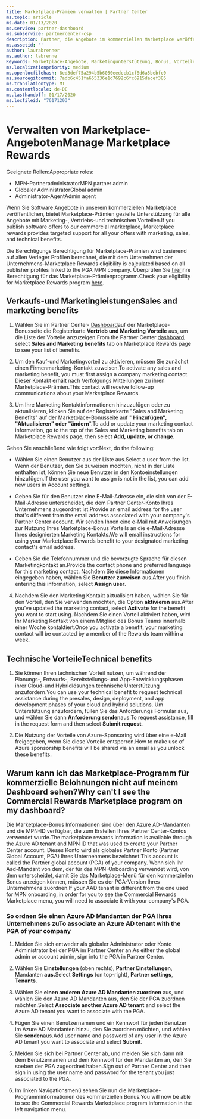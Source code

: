 ```yaml
---
title: Marketplace-Prämien verwalten | Partner Center
ms.topic: article
ms.date: 01/13/2020
ms.service: partner-dashboard
ms.subservice: partnercenter-csp
description: Partner, die Angebote im kommerziellen Marketplace veröffentlichen, können sich auf Vorteile stützen, die Marketingunterstützung bieten.
ms.assetid: ''
author: laurabrenner
ms.author: labrenne
Keywords: Marketplace-Angebote, Marketingunterstützung, Bonus, Vorteile des Herausgebers
ms.localizationpriority: medium
ms.openlocfilehash: 8ed3def75a294b5b6050eedccb1cf8d6a5bebfc0
ms.sourcegitcommit: 7adb6c451fa655336e1d7692c6fc6915dacef385
ms.translationtype: MT
ms.contentlocale: de-DE
ms.lasthandoff: 01/17/2020
ms.locfileid: "76171203"
---
```

# <a name="manage-marketplace-rewards"></a><span data-ttu-id="9fdfa-104">Verwalten von Marketplace-Angeboten</span><span class="sxs-lookup"><span data-stu-id="9fdfa-104">Manage Marketplace Rewards</span></span>

<span data-ttu-id="9fdfa-105">Geeignete Rollen:</span><span class="sxs-lookup"><span data-stu-id="9fdfa-105">Appropriate roles:</span></span>

- <span data-ttu-id="9fdfa-106">MPN-Partneradministrator</span><span class="sxs-lookup"><span data-stu-id="9fdfa-106">MPN partner admin</span></span>
- <span data-ttu-id="9fdfa-107">Globaler Administrator</span><span class="sxs-lookup"><span data-stu-id="9fdfa-107">Global admin</span></span>
- <span data-ttu-id="9fdfa-108">Administrator-Agent</span><span class="sxs-lookup"><span data-stu-id="9fdfa-108">Admin agent</span></span>

<span data-ttu-id="9fdfa-109">Wenn Sie Software Angebote in unserem kommerziellen Marketplace veröffentlichen, bietet Marketplace-Prämien gezielte Unterstützung für alle Angebote mit Marketing-, Vertriebs-und technischen Vorteilen.</span><span class="sxs-lookup"><span data-stu-id="9fdfa-109">If you  publish software offers to our commercial marketplace, Marketplace rewards provides targeted support for all your offers with marketing, sales, and technical benefits.</span></span> 

<span data-ttu-id="9fdfa-110">Die Berechtigungs Berechtigung für Marketplace-Prämien wird basierend auf allen Verleger Profilen berechnet, die mit dem Unternehmen der Unternehmens-</span><span class="sxs-lookup"><span data-stu-id="9fdfa-110">Marketplace Rewards eligibility is calculated based on all publisher profiles linked to the PGA MPN company.</span></span> <span data-ttu-id="9fdfa-111">Überprüfen Sie [hier](https://partner.microsoft.com/dashboard/mpn/program/commercialmarketplace)ihre Berechtigung für das Marketplace-Prämienprogramm.</span><span class="sxs-lookup"><span data-stu-id="9fdfa-111">Check your eligibility for Marketplace Rewards program [here](https://partner.microsoft.com/dashboard/mpn/program/commercialmarketplace).</span></span> 


## <a name="sales-and-marketing-benefits"></a><span data-ttu-id="9fdfa-112">Verkaufs-und Marketingleistungen</span><span class="sxs-lookup"><span data-stu-id="9fdfa-112">Sales and marketing benefits</span></span>

1. <span data-ttu-id="9fdfa-113">Wählen Sie im Partner Center- [Dashboard](https://partner.microsoft.com/dashboard)auf der Marketplace-Bonusseite die Registerkarte **Vertrieb und Marketing Vorteile** aus, um die Liste der Vorteile anzuzeigen.</span><span class="sxs-lookup"><span data-stu-id="9fdfa-113">From the Partner Center [dashboard](https://partner.microsoft.com/dashboard), select **Sales and Marketing benefits** tab on Marketplace Rewards page to see your list of benefits.</span></span> 

2. <span data-ttu-id="9fdfa-114">Um den Kauf-und Marketingvorteil zu aktivieren, müssen Sie zunächst einen Firmenmarketing-Kontakt zuweisen.</span><span class="sxs-lookup"><span data-stu-id="9fdfa-114">To activate any sales and marketing benefit, you must first assign a company marketing contact.</span></span> <span data-ttu-id="9fdfa-115">Dieser Kontakt erhält nach Verfolgungs Mitteilungen zu ihren Marketplace-Prämien.</span><span class="sxs-lookup"><span data-stu-id="9fdfa-115">This contact will receive follow-up communications about your Marketplace Rewards.</span></span>

3. <span data-ttu-id="9fdfa-116">Um Ihre Marketing Kontaktinformationen hinzuzufügen oder zu aktualisieren, klicken Sie auf der Registerkarte "Sales and Marketing Benefits" auf der Marketplace-Bonusseite auf " **Hinzufügen", "Aktualisieren" oder "ändern**".</span><span class="sxs-lookup"><span data-stu-id="9fdfa-116">To add or update your marketing contact information, go to the top of the Sales and Marketing benefits tab on Marketplace Rewards page, then select **Add, update, or change**.</span></span> 

<span data-ttu-id="9fdfa-117">Gehen Sie anschließend wie folgt vor:</span><span class="sxs-lookup"><span data-stu-id="9fdfa-117">Next, do the following:</span></span>

  - <span data-ttu-id="9fdfa-118">Wählen Sie einen Benutzer aus der Liste aus.</span><span class="sxs-lookup"><span data-stu-id="9fdfa-118">Select a user from the list.</span></span> <span data-ttu-id="9fdfa-119">Wenn der Benutzer, den Sie zuweisen möchten, nicht in der Liste enthalten ist, können Sie neue Benutzer in den Kontoeinstellungen hinzufügen.</span><span class="sxs-lookup"><span data-stu-id="9fdfa-119">If the user you want to assign is not in the list, you can add new users in Account settings.</span></span>

  - <span data-ttu-id="9fdfa-120">Geben Sie für den Benutzer eine E-Mail-Adresse ein, die sich von der E-Mail-Adresse unterscheidet, die dem Partner Center-Konto Ihres Unternehmens zugeordnet ist.</span><span class="sxs-lookup"><span data-stu-id="9fdfa-120">Provide an email address for the user that's different from the email address associated with your company's Partner Center account.</span></span> <span data-ttu-id="9fdfa-121">Wir senden Ihnen eine e-Mail mit Anweisungen zur Nutzung Ihres Marketplace-Bonus Vorteils an die e-Mail-Adresse Ihres designierten Marketing Kontakts.</span><span class="sxs-lookup"><span data-stu-id="9fdfa-121">We will email instructions for using your Marketplace Rewards benefit to your designated marketing contact's email address.</span></span>

  - <span data-ttu-id="9fdfa-122">Geben Sie die Telefonnummer und die bevorzugte Sprache für diesen Marketingkontakt an.</span><span class="sxs-lookup"><span data-stu-id="9fdfa-122">Provide the contact phone and preferred language for this marketing contact.</span></span> <span data-ttu-id="9fdfa-123">Nachdem Sie diese Informationen eingegeben haben, wählen Sie **Benutzer zuweisen** aus.</span><span class="sxs-lookup"><span data-stu-id="9fdfa-123">After you finish entering this information, select **Assign user**.</span></span>

4. <span data-ttu-id="9fdfa-124">Nachdem Sie den Marketing Kontakt aktualisiert haben, wählen Sie für den Vorteil, den Sie verwenden möchten, die Option **aktivieren** aus.</span><span class="sxs-lookup"><span data-stu-id="9fdfa-124">After you’ve updated the marketing contact, select **Activate** for the benefit you want to start using.</span></span> <span data-ttu-id="9fdfa-125">Nachdem Sie einen Vorteil aktiviert haben, wird Ihr Marketing Kontakt von einem Mitglied des Bonus Teams innerhalb einer Woche kontaktiert.</span><span class="sxs-lookup"><span data-stu-id="9fdfa-125">Once you activate a benefit, your marketing contact will be contacted by a member of the Rewards team within a week.</span></span>

## <a name="technical-benefits"></a><span data-ttu-id="9fdfa-126">Technische Vorteile</span><span class="sxs-lookup"><span data-stu-id="9fdfa-126">Technical benefits</span></span>

1. <span data-ttu-id="9fdfa-127">Sie können Ihren technischen Vorteil nutzen, um während der Planungs-, Entwurfs-, Bereitstellungs-und App-Entwicklungsphasen ihrer Cloud-und Hybridlösungen technische Unterstützung anzufordern.</span><span class="sxs-lookup"><span data-stu-id="9fdfa-127">You can use your technical benefit to request technical assistance during the presales, design, deployment, and app development phases of your cloud and hybrid solutions.</span></span> <span data-ttu-id="9fdfa-128">Um Unterstützung anzufordern, füllen Sie das Anforderungs Formular aus, und wählen Sie dann **Anforderung senden**aus.</span><span class="sxs-lookup"><span data-stu-id="9fdfa-128">To request assistance, fill in the request form and then select **Submit request**.</span></span>

2. <span data-ttu-id="9fdfa-129">Die Nutzung der Vorteile von Azure-Sponsoring wird über eine e-Mail freigegeben, wenn Sie diese Vorteile entsperren.</span><span class="sxs-lookup"><span data-stu-id="9fdfa-129">How to make use of Azure sponsorship benefits will be shared via an email as you unlock these benefits.</span></span> 

## <a name="why-cant-i-see-the-commercial-rewards-marketplace-program-on-my-dashboard"></a><span data-ttu-id="9fdfa-130">Warum kann ich das Marketplace-Programm für kommerzielle Belohnungen nicht auf meinem Dashboard sehen?</span><span class="sxs-lookup"><span data-stu-id="9fdfa-130">Why can't I see the Commercial Rewards Marketplace program on my dashboard?</span></span>

<span data-ttu-id="9fdfa-131">Die Marketplace-Bonus Informationen sind über den Azure AD-Mandanten und die MPN-ID verfügbar, die zum Erstellen Ihres Partner Center-Kontos verwendet wurde.</span><span class="sxs-lookup"><span data-stu-id="9fdfa-131">The marketplace rewards information is available through the Azure AD tenant and MPN ID that was used to create your Partner Center account.</span></span> <span data-ttu-id="9fdfa-132">Dieses Konto wird als globales Partner Konto (Partner Global Account, PGA) Ihres Unternehmens bezeichnet.</span><span class="sxs-lookup"><span data-stu-id="9fdfa-132">This account is called the Partner global account (PGA) of your company.</span></span> <span data-ttu-id="9fdfa-133">Wenn sich Ihr Aad-Mandant von dem, der für das MPN-Onboarding verwendet wird, von dem unterscheidet, damit Sie das Marketplace-Menü für den kommerziellen Bonus anzeigen können, müssen Sie es der PGA-Version Ihres Unternehmens zuordnen.</span><span class="sxs-lookup"><span data-stu-id="9fdfa-133">If your AAD tenant is different from the  one used for MPN onboarding, in order for you to see the Commercial Rewards Marketplace menu, you will need to associate it with your company's PGA.</span></span> 

### <a name="to-associate-an-azure-ad-tenant-with-the-pga-of-your-company"></a><span data-ttu-id="9fdfa-134">So ordnen Sie einen Azure AD Mandanten der PGA Ihres Unternehmens zu</span><span class="sxs-lookup"><span data-stu-id="9fdfa-134">To associate an Azure AD tenant with the PGA of your company</span></span>

1. <span data-ttu-id="9fdfa-135">Melden Sie sich entweder als globaler Administrator oder Konto Administrator bei der PGA im Partner Center an.</span><span class="sxs-lookup"><span data-stu-id="9fdfa-135">As either the global admin or account admin, sign into the PGA in Partner Center.</span></span>

2. <span data-ttu-id="9fdfa-136">Wählen Sie **Einstellungen** (oben rechts), **Partner Einstellungen**, Mandanten **aus.**</span><span class="sxs-lookup"><span data-stu-id="9fdfa-136">Select **Settings** (on top-right), **Partner settings**, **Tenants**.</span></span> 

3. <span data-ttu-id="9fdfa-137">Wählen Sie **einen anderen Azure AD Mandanten zuordnen** aus, und wählen Sie den Azure AD Mandanten aus, den Sie der PGA zuordnen möchten.</span><span class="sxs-lookup"><span data-stu-id="9fdfa-137">Select **Associate another Azure AD tenant** and select the Azure AD tenant you want to associate with the PGA.</span></span>

4. <span data-ttu-id="9fdfa-138">Fügen Sie einen Benutzernamen und ein Kennwort für jeden Benutzer im Azure AD Mandanten hinzu, den Sie zuordnen möchten, und wählen Sie **senden**aus.</span><span class="sxs-lookup"><span data-stu-id="9fdfa-138">Add user name and password of any user in the Azure AD tenant you want to associate and select **Submit**.</span></span>

5. <span data-ttu-id="9fdfa-139">Melden Sie sich bei Partner Center ab, und melden Sie sich dann mit dem Benutzernamen und dem Kennwort für den Mandanten an, den Sie soeben der PGA zugeordnet haben.</span><span class="sxs-lookup"><span data-stu-id="9fdfa-139">Sign out of Partner Center and then sign in using the user name and password for the tenant you just associated to the PGA.</span></span>

6. <span data-ttu-id="9fdfa-140">Im linken Navigationsmenü sehen Sie nun die Marketplace-Programminformationen des kommerziellen Bonus.</span><span class="sxs-lookup"><span data-stu-id="9fdfa-140">You will now be able to see the Commercial Rewards Marketplace program information in the left navigation menu.</span></span>


